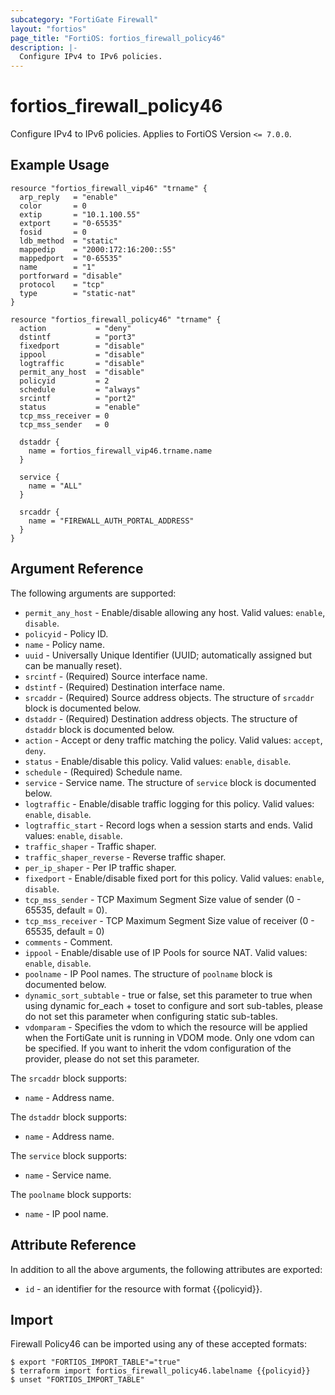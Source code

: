 ```yaml
---
subcategory: "FortiGate Firewall"
layout: "fortios"
page_title: "FortiOS: fortios_firewall_policy46"
description: |-
  Configure IPv4 to IPv6 policies.
---
```


# fortios_firewall_policy46
Configure IPv4 to IPv6 policies. Applies to FortiOS Version `<= 7.0.0`.

## Example Usage

```hcl
resource "fortios_firewall_vip46" "trname" {
  arp_reply   = "enable"
  color       = 0
  extip       = "10.1.100.55"
  extport     = "0-65535"
  fosid       = 0
  ldb_method  = "static"
  mappedip    = "2000:172:16:200::55"
  mappedport  = "0-65535"
  name        = "1"
  portforward = "disable"
  protocol    = "tcp"
  type        = "static-nat"
}

resource "fortios_firewall_policy46" "trname" {
  action           = "deny"
  dstintf          = "port3"
  fixedport        = "disable"
  ippool           = "disable"
  logtraffic       = "disable"
  permit_any_host  = "disable"
  policyid         = 2
  schedule         = "always"
  srcintf          = "port2"
  status           = "enable"
  tcp_mss_receiver = 0
  tcp_mss_sender   = 0

  dstaddr {
    name = fortios_firewall_vip46.trname.name
  }

  service {
    name = "ALL"
  }

  srcaddr {
    name = "FIREWALL_AUTH_PORTAL_ADDRESS"
  }
}
```

## Argument Reference

The following arguments are supported:

* `permit_any_host` - Enable/disable allowing any host. Valid values: `enable`, `disable`.
* `policyid` - Policy ID.
* `name` - Policy name.
* `uuid` - Universally Unique Identifier (UUID; automatically assigned but can be manually reset).
* `srcintf` - (Required) Source interface name.
* `dstintf` - (Required) Destination interface name.
* `srcaddr` - (Required) Source address objects. The structure of `srcaddr` block is documented below.
* `dstaddr` - (Required) Destination address objects. The structure of `dstaddr` block is documented below.
* `action` - Accept or deny traffic matching the policy. Valid values: `accept`, `deny`.
* `status` - Enable/disable this policy. Valid values: `enable`, `disable`.
* `schedule` - (Required) Schedule name.
* `service` - Service name. The structure of `service` block is documented below.
* `logtraffic` - Enable/disable traffic logging for this policy. Valid values: `enable`, `disable`.
* `logtraffic_start` - Record logs when a session starts and ends. Valid values: `enable`, `disable`.
* `traffic_shaper` - Traffic shaper.
* `traffic_shaper_reverse` - Reverse traffic shaper.
* `per_ip_shaper` - Per IP traffic shaper.
* `fixedport` - Enable/disable fixed port for this policy. Valid values: `enable`, `disable`.
* `tcp_mss_sender` - TCP Maximum Segment Size value of sender (0 - 65535, default = 0).
* `tcp_mss_receiver` - TCP Maximum Segment Size value of receiver (0 - 65535, default = 0)
* `comments` - Comment.
* `ippool` - Enable/disable use of IP Pools for source NAT. Valid values: `enable`, `disable`.
* `poolname` - IP Pool names. The structure of `poolname` block is documented below.
* `dynamic_sort_subtable` - true or false, set this parameter to true when using dynamic for_each + toset to configure and sort sub-tables, please do not set this parameter when configuring static sub-tables.
* `vdomparam` - Specifies the vdom to which the resource will be applied when the FortiGate unit is running in VDOM mode. Only one vdom can be specified. If you want to inherit the vdom configuration of the provider, please do not set this parameter.

The `srcaddr` block supports:

* `name` - Address name.

The `dstaddr` block supports:

* `name` - Address name.

The `service` block supports:

* `name` - Service name.

The `poolname` block supports:

* `name` - IP pool name.


## Attribute Reference

In addition to all the above arguments, the following attributes are exported:
* `id` - an identifier for the resource with format {{policyid}}.

## Import

Firewall Policy46 can be imported using any of these accepted formats:
```
$ export "FORTIOS_IMPORT_TABLE"="true"
$ terraform import fortios_firewall_policy46.labelname {{policyid}}
$ unset "FORTIOS_IMPORT_TABLE"
```
